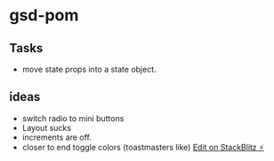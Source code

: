 # gsd-pom


## Tasks
- move state props into a state object.


## ideas
- switch radio to mini buttons
- Layout sucks
- increments are off.
- closer to end toggle colors (toastmasters like)
[Edit on StackBlitz ⚡️](https://stackblitz.com/edit/gsd-pom)
